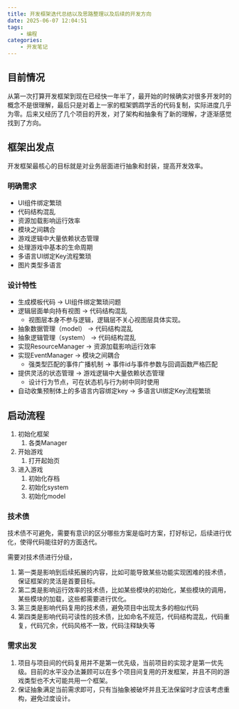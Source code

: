 ```yaml
---
title: 开发框架迭代总结以及思路整理以及后续的开发方向
date: 2025-06-07 12:04:51
tags:
    - 编程
categories:
    - 开发笔记
---
```

## 目前情况
从第一次打算开发框架到现在已经快一年半了，最开始的时候确实对很多开发时的概念不是很理解，最后只是对着上一家的框架鹦鹉学舌的代码复制，实际进度几乎为零。后来又经历了几个项目的开发，对了架构和抽象有了新的理解，才逐渐感觉找到了方向。

## 框架出发点
开发框架最核心的目标就是对业务层面进行抽象和封装，提高开发效率。
### 明确需求
- UI组件绑定繁琐
- 代码结构混乱
- 资源加载影响运行效率
- 模块之间耦合
- 游戏逻辑中大量依赖状态管理
- 处理游戏中基本的生命周期
- 多语言UI绑定Key流程繁琐
- 图片类型多语言
### 设计特性
- 生成模板代码 -> UI组件绑定繁琐问题
- 逻辑层面单向持有视图 -> 代码结构混乱
  - 视图层本身不参与逻辑，逻辑层不关心视图层具体实现。
- 抽象数据管理（model） -> 代码结构混乱
- 抽象逻辑管理（system） -> 代码结构混乱
- 实现ResourceManager -> 资源加载影响运行效率
- 实现EventManager -> 模块之间耦合
  - 强类型匹配的事件广播机制 -> 事件id与事件参数与回调函数严格匹配
- 提供灵活的状态管理 -> 游戏逻辑中大量依赖状态管理
  - 设计行为节点，可在状态机与行为树中同时使用
- 自动收集预制体上的多语言内容绑定key -> 多语言UI绑定Key流程繁琐
## 启动流程
  1. 初始化框架
     1. 各类Manager 
  2. 开始游戏
     1. 打开起始页
  3. 进入游戏
     1. 初始化存档
     2. 初始化system
     3. 初始化model

### 技术债
技术债不可避免，需要有意识的区分哪些方案是临时方案，打好标记，后续进行优化，使得代码能往好的方面迭代。

需要对技术债进行分级，
  1. 第一类是影响到后续拓展的内容，比如可能导致某些功能实现困难的技术债，保证框架的灵活是首要目标。
  2. 第二类是影响运行效率的技术债，比如某些模块的初始化，某些模块的调用，某些模块的加载，这些都需要进行优化。
  3. 第三类是影响代码复用的技术债，避免项目中出现太多的相似代码
  4. 第四类是影响代码可读性的技术债，比如命名不规范，代码结构混乱，代码重复，代码冗余，代码风格不一致，代码注释缺失等

### 需求出发
1. 项目与项目间的代码复用并不是第一优先级，当前项目的实现才是第一优先级。目前的水平没办法兼顾可以在多个项目间复用的开发框架，并且不同的游戏类型也不大可能共用一个框架。
2. 保证抽象满足当前需求即可，只有当抽象被破坏并且无法保留时才应该考虑重构，避免过度设计。